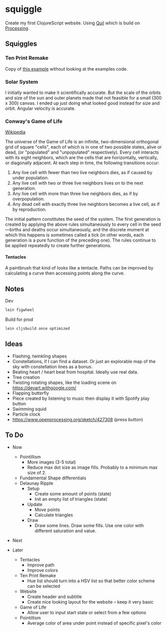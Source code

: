 # squiggle

Create my first ClojureScript website. Using [Quil](http://quil.info) which is build on [Processing](https://processing.org/).

## Squiggles

### Ten Print Remake

Copy of [this example](http://quil.info/sketches/local/c8a0c07b009b4f5d29e5a30e444ffc741fd99ccef22598ddc78bf0f5ca8571af) without looking at the examples code.

### Solar System

I initially wanted to make it scientifically accurate. But the scale of the orbits and size of the sun and outer planets made that not feasible for a small (300 x 300) canvas. I ended up just doing what looked good instead for size and orbit. Angular velocity is accurate.

### Conway's Game of Life

[Wikipedia](https://en.wikipedia.org/wiki/Conway%27s_Game_of_Life)

The universe of the Game of Life is an infinite, two-dimensional orthogonal grid of
square "cells", each of which is in one of two possible states, alive or dead,
(or "populated" and "unpopulated" respectively). Every cell interacts with its eight
neighbors, which are the cells that are horizontally, vertically, or diagonally adjacent.
At each step in time, the following transitions occur:

1. Any live cell with fewer than two live neighbors dies, as if caused by under population.
2. Any live cell with two or three live neighbors lives on to the next generation.
3. Any live cell with more than three live neighbors dies, as if by overpopulation.
4. Any dead cell with exactly three live neighbors becomes a live cell, as if by reproduction.

The initial pattern constitutes the seed of the system. The first generation is created by
applying the above rules simultaneously to every cell in the seed—births and deaths occur
simultaneously, and the discrete moment at which this happens is sometimes called a tick
(in other words, each generation is a pure function of the preceding one). The rules continue
to be applied repeatedly to create further generations.

#### Tentacles

A paintbrush that kind of looks like a tentacle. Paths can be improved by calculating a curve then accessing points along the curve.

## Notes

Dev

```bash
lein figwheel
```

Build for prod

```bash
lein cljsbuild once optimized
```

## Ideas

- Flashing, twinkling shapes
- Constellations, if I can find a dataset. Or just an explorable map of the sky with constellation lines as a bonus.
- Beating heart / heart beat from hospital. Ideally use real data.
- Tree creation
- Twisting rotating shapes, like the loading scene on https://devart.withgoogle.com/
- Flapping butterfly
- Piece created by listening to music then display it with Spotify play button
- Swimming squid
- Particle clock
- https://www.openprocessing.org/sketch/427308 (press button)

## To Do

- Now
  - Pointillism
    - More images (3-5 total)
    - Reduce max dot size as image fills. Probably to a minimum max size of 2.
  - Fundamental Shape differentials
  - Delaunay Ripple
    - Setup
      - Create some amount of points (state)
      - Init an empty list of triangles (state)
    - Update
      - Move points
      - Calculate triangles
    - Draw
      - Draw some lines. Draw some fills. Use one color with different saturation and value.

- Next

- Later
  - Tentacles
    - Improve path
    - Improve colors
  - Ten Print Remake
    - Hue list should turn into a HSV list so that better color scheme can be selected
  - Website
    - Create header and subtitle
    - Create nice looking layout for the website – keep it very basic
  - Game of Life
    - Allow user to input start state or select from a few options
  - Pointillism
    - Average color of area under point instead of specific pixel's color
